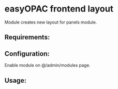 easyOPAC frontend layout
==========

Module creates new layout for panels module.

## Requirements:

## Configuration:
Enable module on @/admin/modules page.

## Usage:
